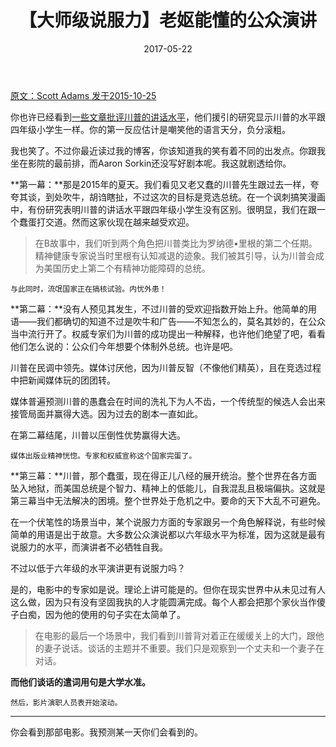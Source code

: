 ﻿---
layout: post
title: 【大师级说服力】老妪能懂的公众演讲
date: 2017-05-22
---

 [原文：Scott Adams   发于2015-10-25][1]

你也许已经看到[一些文章批评川普的讲话水平][2]，他们援引的研究显示川普的水平跟四年级小学生一样。你的第一反应估计是嘲笑他的语言天分，负分滚粗。

我也笑了。不过你最近读过我的博客，你该知道我的笑有着不同的出发点。你跟我坐在影院的最前排，而Aaron Sorkin还没写好剧本呢。我这就剧透给你。

**第一幕：**那是2015年的夏天。我们看见又老又蠢的川普先生跟过去一样，夸夸其谈，到处吹牛，胡诌瞎扯，不过这次的目标是竞选总统。在一个讽刺搞笑漫画中，有份研究表明川普的讲话水平跟四年级小学生没有区别。很明显，我们在跟一个蠢蛋打交道。然而这家伙现在越来越受欢迎。

>在B故事中，我们听到两个角色把川普类比为罗纳德•里根的第二个任期。精神健康专家说当时里根有认知减退的迹象。我们被其引导，认为川普会成为美国历史上第二个有精神功能障碍的总统。

``与此同时，流氓国家正在搞核试验。内忧外患！``

**第二幕：**没有人预见其发生，不过川普的受欢迎指数开始上升。他简单的用语——我们都确切的知道不过是吹牛和广告——不知怎么的，莫名其妙的，在公众当中流行开了。权威专家们为川普的成功提出一种解释，也许他们绝望了吧，看看他们怎么说的：公众们今年想要个体制外总统。也许是吧。

川普在民调中领先。媒体讨厌他，因为川普反智（不像他们精英），且在竞选过程中把新闻媒体玩的团团转。

媒体普遍预测川普的愚蠢会在时间的洗礼下为人不齿，一个传统型的候选人会出来接管局面并赢得大选。因为过去的剧本一直如此。

在第二幕结尾，川普以压倒性优势赢得大选。

``媒体出版业精神恍惚。专家和权威宣称这个国家完蛋了。``

**第三幕：**川普，那个蠢蛋，现在得正儿八经的展开统治。整个世界在各方面坠入地狱，而美国总统是个智力、精神上的低能儿，自我混乱且极端偏执。这就是第三幕当中无法解决的困境。整个世界处于危机之中。要命的天下大乱不可避免。

在一个伏笔性的场景当中，某个说服力方面的专家跟另一个角色解释说，有些时候简单的用语是出于故意。大多数公众演说都以六年级水平为标准，因为这就是最有说服力的水平，而演讲者不必牺牲自我。

不过以低于六年级的水平演讲更有说服力吗？

是的，电影中的专家如是说。理论上讲可能是的。但你在现实世界中从未见过有人这么做，因为只有没有坚固我执的人才能圆满完成。每个人都会把那个家伙当作傻子白痴，因为他的使用的句子实在太简单了。

>在电影的最后一个场景中，我们看到川普背对着正在缓缓关上的大门，跟他的妻子说话。谈话的主题并不重要。我们只是观察到一个丈夫和一个妻子在对话。

**而他们谈话的遣词用句是大学水准。**

``然后，影片演职人员表开始滚动。``

------

你会看到那部电影。我预测某一天你们会看到的。

[1]: http://blog.dilbert.com/post/131878285426/talking-like-a-fourth-grader-part-of-my-trump

[2]: http://www.bostonglobe.com/news/politics/2015/10/20/donald-trump-and-ben-carson-speak-grade-school-level-that-today-voters-can-quickly-grasp/LUCBY6uwQAxiLvvXbVTSUN/story.html






